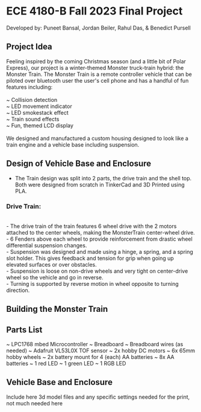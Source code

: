 # ECE 4180-B Fall 2023 Final Project
Developed by:
Puneet Bansal,
Jordan Beiler,
Rahul Das, &
Benedict Pursell 

## Project Idea
Feeling inspired by the coming Christmas season (and a little bit of Polar Express), our project is a winter-themed Monster truck-train hybrid: the Monster Train. The Monster Train is a remote controller vehicle that can be piloted over bluetooth user the user's cell phone and has a handful of fun features including:
<br>
<br>~ Collision detection
<br>~ LED movement indicator
<br>~ LED smokestack effect
<br>~ Train sound effects
<br>~ Fun, themed LCD display
<br>
<br>We designed and manufactured a custom housing designed to look like a train engine and a vehicle base including suspension. <br>

## Design of Vehicle Base and Enclosure
- The Train design was split into 2 parts, the drive train and the shell top. Both were designed from scratch in TinkerCad and 3D Printed using PLA.
### Drive Train:
<br>- The drive train of the train features 6 wheel drive with the 2 motors attached to the center wheels, making the MonsterTrain center-wheel drive.
<br>- 6 Fenders above each wheel to provide reinforcement from drastic wheel differential suspension changes.
<br>- Suspension was designed and made using a hinge, a spring, and a spring slot holder. This gives feedback and tension for grip when going up elevated surfaces or over obstacles.
<br>- Suspension is loose on non-drive wheels and very tight on center-drive wheel so the vehicle and go in reverse.
<br>- Turning is supported by reverse motion in wheel opposite to turning direction.
<br>
## Building the Monster Train
## Parts List
~ LPC1768 mbed Microcontroller
~ Breadboard
~ Breadboard wires (as needed)
~ Adafruit VL53L0X TOF sensor
~ 2x hobby DC motors
~ 6x 65mm hobby wheels
~ 2x battery mount for 4 (each) AA batteries
~ 8x AA batteries
~ 1 red LED
~ 1 green LED
~ 1 RGB LED

## Vehicle Base and Enclosure
Include here 3d model files and any specific settings needed for the print, not much needed here
